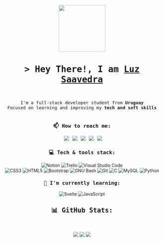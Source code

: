 <!-- Presentation -->

<!--
<img src="https://media1.giphy.com/media/hRBZptDO0ClD72QnJ1/giphy.gif?cid=6c09b9523qppqml4l4l4hgulcczywfh47uv7j26ujjqvl52x&ep=v1_stickers_related&rid=giphy.gif&ct=s" width="150px">
-->

<div align="center">

<img src="https://media1.giphy.com/media/hRBZptDO0ClD72QnJ1/giphy.gif?cid=6c09b9523qppqml4l4l4hgulcczywfh47uv7j26ujjqvl52x&ep=v1_stickers_related&rid=giphy.gif&ct=s" width="150px">

</div>
  
<h1 align="center">
<samp>&gt; Hey There!, I am <b><a target="_blank" href="https://github.com/vandriodd">Luz Saavedra</a></b>
</samp>
</h1>

<br>

<p align="center">
<samp>
I'm a full-stack developer student from <b>Uruguay</b>
<br>
Focused on learning and improving my <b>tech and soft skills</b>
<br>
<br>
</samp>
</p>

<!-- Social media -->
<h3 align="center"> <samp> 📫 How to reach me: </samp> </h3>

<div align="center">

&ensp;[<img src="https://img.shields.io/badge/Gmail-D14836?style=for-the-badge&logo=gmail&logoColor=white" />](mailto:luzsaavedradri03@gmail.com)
&ensp;[<img src="https://img.shields.io/badge/linkedin-%230077B5.svg?style=for-the-badge&logo=linkedin&logoColor=white" />](https://www.linkedin.com/in/ludasaadi/)
&ensp;[<img src="https://img.shields.io/badge/Instagram-%23E4405F.svg?style=for-the-badge&logo=Instagram&logoColor=white" />](https://www.instagram.com/vandri_odd/)
&ensp;[<img src="https://img.shields.io/badge/github-%23121011.svg?style=for-the-badge&logo=github&logoColor=white">](https://github.com/vandriodd)
&ensp;[<img src="https://img.shields.io/badge/Slack-7D4698.svg?style=for-the-badge&logo=Slack&logoColor=white">](https://holberton-school-org.slack.com/messages/luz.saavedra-_6335)

</div>

<!-- Skills -->
<h3 align="center"> <samp> 💻 Tech & tools stack: </samp> </h3>

<div align="center">

![Notion](https://img.shields.io/badge/Notion-%23000000.svg?style=for-the-badge&logo=notion&logoColor=white)
![Trello](https://img.shields.io/badge/Trello-%23026AA7.svg?style=for-the-badge&logo=Trello&logoColor=white)
![Visual Studio Code](https://img.shields.io/badge/Visual%20Studio%20Code-0078d7.svg?style=for-the-badge&logo=visual-studio-code&logoColor=white)
<br />
![CSS3](https://img.shields.io/badge/css3-%231572B6.svg?style=for-the-badge&logo=css3&logoColor=white)
![HTML5](https://img.shields.io/badge/html5-%23E34F26.svg?style=for-the-badge&logo=html5&logoColor=white)
![Bootstrap](https://img.shields.io/badge/bootstrap-%23563D7C.svg?style=for-the-badge&logo=bootstrap&logoColor=white)
![GNU Bash](https://img.shields.io/badge/GNU%20Bash-4EAA25?style=for-the-badge&logo=GNU%20Bash&logoColor=white)
![Git](https://img.shields.io/badge/git-%23F05033.svg?style=for-the-badge&logo=git&logoColor=white)
![C](https://img.shields.io/badge/c-%2300599C.svg?style=for-the-badge&logo=c&logoColor=white)
![MySQL](https://img.shields.io/badge/mysql-%231572B6.svg?style=for-the-badge&logo=mysql&logoColor=white)
![Python](https://img.shields.io/badge/python-3670A0?style=for-the-badge&logo=python&logoColor=white)

</div>

<!-- Learning -->
<h3 align="center"> <samp> 🌱 I'm currently learning: </samp> </h3>

<div align="center">

![Svelte](https://img.shields.io/badge/svelte-%23f1413d.svg?style=for-the-badge&logo=svelte&logoColor=white)
![JavaScript](https://img.shields.io/badge/javascript-%23323330.svg?style=for-the-badge&logo=javascript&logoColor=white)

</div>

<!-- Stats -->
<h2 align="center"> <samp> 📊 GitHub Stats: </samp> </h2>
<br />
<p align="center">
<img src="https://github-readme-stats.vercel.app/api?username=vandriodd&&show_icons=true&count_private=true&theme=midnight-purple&hide_border=true&hide=issues,contribs&bg_color=00000000" />
<img src="https://github-readme-stats.vercel.app/api/top-langs/?username=vandriodd&theme=midnight-purple&hide_border=true&bg_color=00000000&include_all_commits=false&count_private=false&layout=compact" />
<img src="https://github-readme-streak-stats.herokuapp.com/?user=vandriodd&theme=midnight-purple&hide_border=true&background=00000000" />
</p>

</a>
